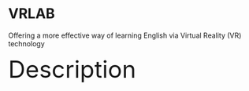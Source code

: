 # VRLAB
Offering a more effective way of learning English via Virtual Reality (VR) technology

<font size="+100">Description</font> 
